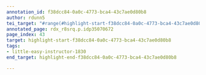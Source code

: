 ```yaml
---
annotation_id: f38dcc84-0a0c-4773-bca4-43c7ae0d80b8
author: rdunn5
tei_target: "#range(#highlight-start-f38dcc84-0a0c-4773-bca4-43c7ae0d80b8, #highlight-end-f38dcc84-0a0c-4773-bca4-43c7ae0d80b8)"
annotated_page: rdx_r8srq.p.idp35070672
page_index: 43
target: highlight-start-f38dcc84-0a0c-4773-bca4-43c7ae0d80b8
tags:
- little-easy-instructor-1830
end_target: highlight-end-f38dcc84-0a0c-4773-bca4-43c7ae0d80b8

---
```

